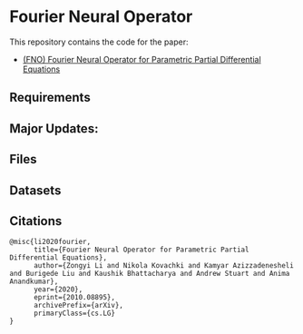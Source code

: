 # Fourier Neural Operator

This repository contains the code for the paper:
- [(FNO) Fourier Neural Operator for Parametric Partial Differential Equations](https://arxiv.org/abs/2010.08895)

## Requirements

## Major Updates:

## Files

## Datasets

## Citations

```
@misc{li2020fourier,
      title={Fourier Neural Operator for Parametric Partial Differential Equations}, 
      author={Zongyi Li and Nikola Kovachki and Kamyar Azizzadenesheli and Burigede Liu and Kaushik Bhattacharya and Andrew Stuart and Anima Anandkumar},
      year={2020},
      eprint={2010.08895},
      archivePrefix={arXiv},
      primaryClass={cs.LG}
}
```
